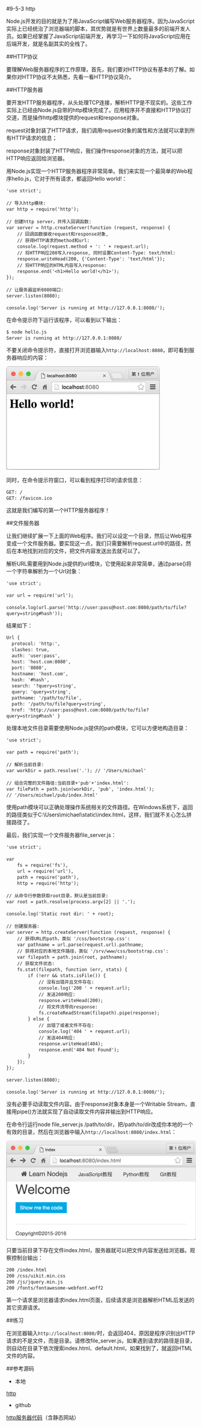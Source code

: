 #9-5-3 http


Node.js开发的目的就是为了用JavaScript编写Web服务器程序。因为JavaScript实际上已经统治了浏览器端的脚本，其优势就是有世界上数量最多的前端开发人员。如果已经掌握了JavaScript前端开发，再学习一下如何将JavaScript应用在后端开发，就是名副其实的全栈了。

##HTTP协议

要理解Web服务器程序的工作原理，首先，我们要对HTTP协议有基本的了解。如果你对HTTP协议不太熟悉，先看一看HTTP协议简介。

##HTTP服务器

要开发HTTP服务器程序，从头处理TCP连接，解析HTTP是不现实的。这些工作实际上已经由Node.js自带的http模块完成了。应用程序并不直接和HTTP协议打交道，而是操作http模块提供的request和response对象。

request对象封装了HTTP请求，我们调用request对象的属性和方法就可以拿到所有HTTP请求的信息；

response对象封装了HTTP响应，我们操作response对象的方法，就可以把HTTP响应返回给浏览器。

用Node.js实现一个HTTP服务器程序非常简单。我们来实现一个最简单的Web程序hello.js，它对于所有请求，都返回Hello world!：

	'use strict';
	
	// 导入http模块:
	var http = require('http');
	
	// 创建http server，并传入回调函数:
	var server = http.createServer(function (request, response) {
	    // 回调函数接收request和response对象,
	    // 获得HTTP请求的method和url:
	    console.log(request.method + ': ' + request.url);
	    // 将HTTP响应200写入response, 同时设置Content-Type: text/html:
	    response.writeHead(200, {'Content-Type': 'text/html'});
	    // 将HTTP响应的HTML内容写入response:
	    response.end('<h1>Hello world!</h1>');
	});
	
	// 让服务器监听8080端口:
	server.listen(8080);
	
	console.log('Server is running at http://127.0.0.1:8080/');
在命令提示符下运行该程序，可以看到以下输出：

	$ node hello.js 
	Server is running at http://127.0.0.1:8080/
不要关闭命令提示符，直接打开浏览器输入`http://localhost:8080`，即可看到服务器响应的内容：

![http-hello-sample](../image/chapter9/9-5-3-1.jpg)

同时，在命令提示符窗口，可以看到程序打印的请求信息：

	GET: /
	GET: /favicon.ico
这就是我们编写的第一个HTTP服务器程序！

##文件服务器

让我们继续扩展一下上面的Web程序。我们可以设定一个目录，然后让Web程序变成一个文件服务器。要实现这一点，我们只需要解析request.url中的路径，然后在本地找到对应的文件，把文件内容发送出去就可以了。

解析URL需要用到Node.js提供的url模块，它使用起来非常简单，通过parse()将一个字符串解析为一个Url对象：

	'use strict';
	
	var url = require('url');
	
	console.log(url.parse('http://user:pass@host.com:8080/path/to/file?query=string#hash'));
结果如下：

	Url {
	  protocol: 'http:',
	  slashes: true,
	  auth: 'user:pass',
	  host: 'host.com:8080',
	  port: '8080',
	  hostname: 'host.com',
	  hash: '#hash',
	  search: '?query=string',
	  query: 'query=string',
	  pathname: '/path/to/file',
	  path: '/path/to/file?query=string',
	  href: 'http://user:pass@host.com:8080/path/to/file?query=string#hash' }
处理本地文件目录需要使用Node.js提供的path模块，它可以方便地构造目录：

	'use strict';
	
	var path = require('path');
	
	// 解析当前目录:
	var workDir = path.resolve('.'); // '/Users/michael'
	
	// 组合完整的文件路径:当前目录+'pub'+'index.html':
	var filePath = path.join(workDir, 'pub', 'index.html');
	// '/Users/michael/pub/index.html'
使用path模块可以正确处理操作系统相关的文件路径。在Windows系统下，返回的路径类似于C:\Users\michael\static\index.html，这样，我们就不关心怎么拼接路径了。

最后，我们实现一个文件服务器file_server.js：

	'use strict';
	
	var
	    fs = require('fs'),
	    url = require('url'),
	    path = require('path'),
	    http = require('http');
	
	// 从命令行参数获取root目录，默认是当前目录:
	var root = path.resolve(process.argv[2] || '.');
	
	console.log('Static root dir: ' + root);
	
	// 创建服务器:
	var server = http.createServer(function (request, response) {
	    // 获得URL的path，类似 '/css/bootstrap.css':
	    var pathname = url.parse(request.url).pathname;
	    // 获得对应的本地文件路径，类似 '/srv/www/css/bootstrap.css':
	    var filepath = path.join(root, pathname);
	    // 获取文件状态:
	    fs.stat(filepath, function (err, stats) {
	        if (!err && stats.isFile()) {
	            // 没有出错并且文件存在:
	            console.log('200 ' + request.url);
	            // 发送200响应:
	            response.writeHead(200);
	            // 将文件流导向response:
	            fs.createReadStream(filepath).pipe(response);
	        } else {
	            // 出错了或者文件不存在:
	            console.log('404 ' + request.url);
	            // 发送404响应:
	            response.writeHead(404);
	            response.end('404 Not Found');
	        }
	    });
	});
	
	server.listen(8080);
	
	console.log('Server is running at http://127.0.0.1:8080/');
没有必要手动读取文件内容。由于response对象本身是一个Writable Stream，直接用pipe()方法就实现了自动读取文件内容并输出到HTTP响应。

在命令行运行node file_server.js /path/to/dir，把/path/to/dir改成你本地的一个有效的目录，然后在浏览器中输入`http://localhost:8080/index.html`：

![http-index-page](../image/chapter9/9-5-3-2.jpg)

只要当前目录下存在文件index.html，服务器就可以把文件内容发送给浏览器。观察控制台输出：

	200 /index.html
	200 /css/uikit.min.css
	200 /js/jquery.min.js
	200 /fonts/fontawesome-webfont.woff2
第一个请求是浏览器请求index.html页面，后续请求是浏览器解析HTML后发送的其它资源请求。

##练习

在浏览器输入`http://localhost:8080/`时，会返回404，原因是程序识别出HTTP请求的不是文件，而是目录。请修改file_server.js，如果遇到请求的路径是目录，则自动在目录下依次搜索index.html、default.html，如果找到了，就返回HTML文件的内容。

##参考源码

- 本地

[http](../code/chapter9/9-5-3-http.7z)

- github

[http服务器代码](https://github.com/michaelliao/learn-javascript/tree/master/samples/node/http)（含静态网站）